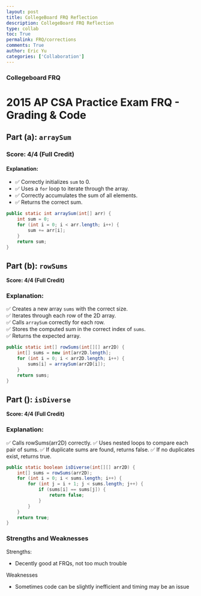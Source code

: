 ```yaml
---
layout: post
title: CollegeBoard FRQ Reflection
description: CollegeBoard FRQ Reflection
type: collab
toc: True
permalink: FRQ/corrections
comments: True
author: Eric Yu
categories: ['Collaboration']
---
```


### Collegeboard FRQ

# 2015 AP CSA Practice Exam FRQ - Grading & Code

## **Part (a): `arraySum`**
### **Score: 4/4 (Full Credit)**
#### **Explanation:**
- ✅ Correctly initializes `sum` to 0.
- ✅ Uses a `for` loop to iterate through the array.
- ✅ Correctly accumulates the sum of all elements.
- ✅ Returns the correct sum.

```java
public static int arraySum(int[] arr) {
    int sum = 0;
    for (int i = 0; i < arr.length; i++) {
        sum += arr[i];
    }
    return sum;
}
```

## **Part (b): `rowSums`**  
**Score: 4/4 (Full Credit)**  
### **Explanation:**
✅ Creates a new array `sums` with the correct size.  
✅ Iterates through each row of the 2D array.  
✅ Calls `arraySum` correctly for each row.  
✅ Stores the computed sum in the correct index of `sums`.  
✅ Returns the expected array.  

```java
public static int[] rowSums(int[][] arr2D) {
    int[] sums = new int[arr2D.length];
    for (int i = 0; i < arr2D.length; i++) {
        sums[i] = arraySum(arr2D[i]);
    }
    return sums;
}
```

## **Part (): `isDiverse`**  
**Score: 4/4 (Full Credit)**  
### **Explanation:**
✅ Calls rowSums(arr2D) correctly.
✅ Uses nested loops to compare each pair of sums.
✅ If duplicate sums are found, returns false.
✅ If no duplicates exist, returns true.
```java
public static boolean isDiverse(int[][] arr2D) {
    int[] sums = rowSums(arr2D);
    for (int i = 0; i < sums.length; i++) {
        for (int j = i + 1; j < sums.length; j++) {
            if (sums[i] == sums[j]) {
                return false;
            }
        }
    }
    return true;
}
```

### Strengths and Weaknesses

Strengths:
- Decently good at FRQs, not too much trouble


Weaknesses
- Sometimes code can be slightly inefficient and timing may be an issue
